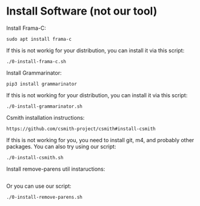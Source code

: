 # Install Software (not our tool)

Install Frama-C:
```
sudo apt install frama-c
```
If this is not workig for your distribution, you can install it via this script:
```
./0-install-frama-c.sh
```

Install Grammarinator:
```
pip3 install grammarinator
```
If this is not working for your distribution, you can install it via this script:
```
./0-install-grammarinator.sh
```

Csmith installation instructions:
```
https://github.com/csmith-project/csmith#install-csmith
```
If this is not working for you, you need to install git, m4, and probably other packages. You can also try using our script:
```
./0-install-csmith.sh
```

Install remove-parens util instaructions:
```
```
Or you can use our script:
```
./0-install-remove-parens.sh
```
